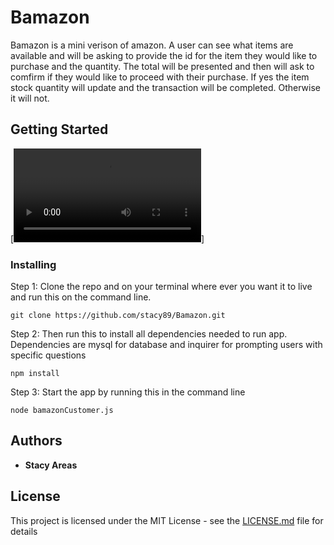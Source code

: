 # Bamazon

Bamazon is a mini verison of amazon. A user can see what items are available and will be asking to provide the id for the item they would like to purchase and the quantity. The total will be presented and then will ask to comfirm if they would like to proceed with their purchase. If yes the item stock quantity will update and the transaction will be completed. Otherwise it will not. 

## Getting Started

[![demo](Bamazon/demoClips/BazazonClip.mov)]

### Installing

Step 1: Clone the repo and on your terminal where ever you want it to live and run this on the command line.

```
git clone https://github.com/stacy89/Bamazon.git
```

Step 2: Then run this to install all dependencies needed to run app. Dependencies are mysql for database and inquirer for prompting users with specific questions

```
npm install
```

Step 3: Start the app by running this in the command line

```
node bamazonCustomer.js
```

## Authors

* **Stacy Areas**

## License

This project is licensed under the MIT License - see the [LICENSE.md](LICENSE.md) file for details
